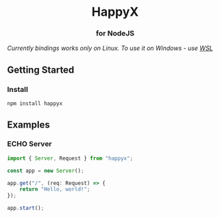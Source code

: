 <div align="center">

# HappyX
### for NodeJS

</div>


*Currently bindings works only on Linux. To use it on Windows - use [WSL](https://learn.microsoft.com/windows/wsl/install)*


## Getting Started

### Install
```shell
npm install happyx
```


## Examples

### ECHO Server

```typescript
import { Server, Request } from "happyx";

const app = new Server();

app.get("/", (req: Request) => {
    return "Hello, world!";
});

app.start();
```
